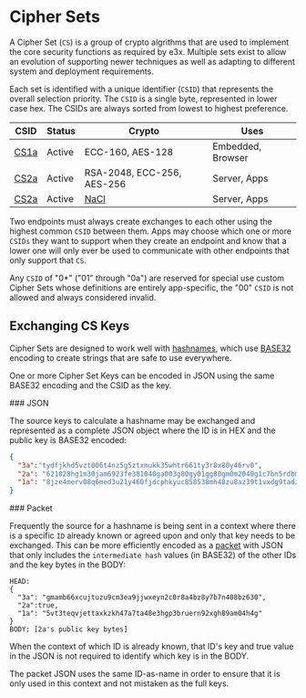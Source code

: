 Cipher Sets
===========

A Cipher Set (`CS`) is a group of crypto algrithms that are used to implement the core security functions as required by e3x.  Multiple sets exist to allow an evolution of supporting newer techniques as well as adapting to different system and deployment requirements.

Each set is identified with a unique identifier (`CSID`) that represents the overall selection priority. The `CSID` is a single byte, represented in lower case hex. The CSIDs are always sorted from lowest to highest preference.

| CSID          | Status | Crypto                        | Uses                  |
|---------------|--------|-------------------------------|-----------------------|
| [CS1a](1a.md) | Active | ECC-160, AES-128              | Embedded, Browser     |
| [CS2a](2a.md) | Active | RSA-2048, ECC-256, AES-256    | Server, Apps          |
| [CS2a](3a.md) | Active | [NaCl](http://nacl.cr.yp.to/) | Server, Apps          |

Two endpoints must always create exchanges to each other using the highest common `CSID` between them.  Apps may choose which one or more `CSIDs` they want to support when they create an endpoint and know that a lower one will only ever be used to communicate with other endpoints that only support that `CS`.

Any `CSID` of "0*" ("01" through "0a") are reserved for special use custom Cipher Sets whose definitions are entirely app-specific, the "00" `CSID` is not allowed and always considered invalid.

## Exchanging CS Keys

Cipher Sets are designed to work well with [hashnames](../../hashname/), which use [BASE32](http://tools.ietf.org/html/rfc4648) encoding to create strings that are safe to use everywhere.

One or more Cipher Set Keys can be encoded in JSON using the same BASE32 encoding and the CSID as the key.

<a name="json" />
### JSON

The source keys to calculate a hashname may be exchanged and represented as a complete JSON object where the ID is in HEX and the public key is BASE32 encoded:

```json
{
  "3a":"tydfjkhd5vzt006t4nz5g5ztxmukk35whtr661ty3r8x80y46rv0",
  "2a": "621028hg1m30jam6923fe381040ga003g80gy01gg80gm0m2040g1c7bn5rdbmctf9qf56xvjf7d0faygd350fgpwy9baqg9e6ffhmmd2z0dytj6m6yn4cud1ny2nbv4qt7mn0fcper50zv4g1kavyv7mxm4tc06xhq33n8mzn80c6y6knyntvxfcnh1k9aftvrrb43b3vrh7eed3h117z4rqcruj3c38nyj6mdaudgdz6eph2wb2zzjf9h1c0tz9np4nbpvj42m5k192gqb36cgzvhchmzr3d4xutv3knw31h9g28bfbaawdexzrtc1cjdpx7yz6x9v2wjjhhettq1ehm457vf1r1kuqmynyvfkr5hhv3vf3dmwqxh03kruk0y2zve3h39a9d748raemkjg02avxcm3ktrd1jaxnbcup69m1u0e9kuq3mffj0g0cq3rqyjqyr2491820c0g008",
  "1a": "8jze4merv08q6med3u21y460fjdcphkyuc858538mh48zu8az39t1vxdg9tadzun"
}
```

<a name="packet" />
### Packet 

Frequently the source for a hashname is being sent in a context where there is a specific `ID` already known or agreed upon and only that key needs to be exchanged.  This can be more efficiently encoded as a [packet](../../lob/) with JSON that only includes the `intermediate hash` values (in BASE32) of the other IDs and the key bytes in the BODY:

```
HEAD:
{
  "3a": "gmamb66xcujtuzu9cm3ea9jjwxeyn2c0r8a4bz8y7b7n408bz630",
  "2a":true,
  "1a": "5vt3teqvjettaxkzkh47a7ta48e3hgp3bruern92xgh89am04h4g"
}
BODY: [2a's public key bytes]
```

When the context of which ID is already known, that ID's key and true value in the JSON is not required to identify which key is in the BODY.

The packet JSON uses the same ID-as-name in order to ensure that it is only used in this context and not mistaken as the full keys.
